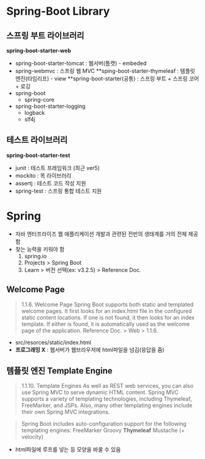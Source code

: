 # Spring-Boot Library

## 스프링 부트 라이브러리
**spring-boot-starter-web**
- spring-boot-starter-tomcat : 웹서버(톰캣) - embeded
- spring-webmvc : 스프링 웹 MVC
**sping-boot-starter-thymeleaf : 템플릿 엔진(타임리프) - view
**spring-boot-starter(공통) : 스프링 부트 + 스프링 코어 + 로깅
- spring-boot
  - spring-core
- spring-boot-starter-logging
  - logback
  - slf4j

## 테스트 라이브러리
**spring-boot-starter-test**
- junit : 테스트 프레임워크 (최근 ver5)
- mockito : 목 라이브러리
- assertj : 테스트 코드 작성 지원
- spring-test : 스프링 통합 테스트 지원

# Spring
- 자바 엔터프라이즈 웹 애플리케이션 개발과 관련된 전반의 생태계를 거의 전체 제공함
- 찾는 능력을 키워야 함
  1. spring.io
  2. Projects > Spring Boot
  3. Learn > 버전 선택(ex: v3.2.5) > Reference Doc.

## Welcome Page
> 1.1.6. Welcome Page
> Spring Boot supports both static and templated welcome pages. It first looks for an index.html file in the configured static content locations. If one is not found, it then looks for an index template. If either is found, it is automatically used as the welcome page of the application.
> Reference Doc. > Web > 1.1.6.

- src/resorces/static/index.html
- **프로그래밍 X** : 웹서버가 웹브라우저에 html파일을 넘김(응답을 줌)

## 템플릿 엔진 Template Engine
> 1.1.10. Template Engines
> As well as REST web services, you can also use Spring MVC to serve dynamic HTML content. Spring MVC supports a variety of templating technologies, including Thymeleaf, FreeMarker, and JSPs. Also, many other templating engines include their own Spring MVC integrations.

> Spring Boot includes auto-configuration support for the following templating engines:
> FreeMarker
> Groovy
> **Thymeleaf**
> Mustache
> (+ velocity)

- html파일에 루프를 넣는 등 모양을 바꿀 수 있음

